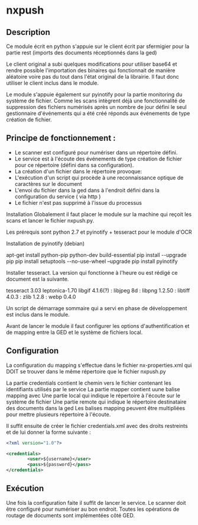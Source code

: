 # nxpush

## Description


Ce module écrit en python s'appuie sur le client écrit par sfermigier pour la partie rest (imports des documents réceptionnés dans la ged)

Le client original a subi quelques modifications pour utiliser base64 et rendre possible l'importation des binaires qui fonctionnait de manière aléatoire voire pas du tout dans l'état original de la librairie. Il faut donc utiliser le client inclus dans le module.

Le module s'appuie également sur pyinotify pour la partie monitoring du système de fichier. Comme les scans intègrent déjà une fonctionnalité de suppression des fichiers numérisés après un nombre de jour défini le seul gestionnaire d'événements qui a été créé réponds aux événements de type création de fichier.

## Principe de fonctionnement :


 - Le scanner est configuré pour numériser dans un répertoire défini.
 - Le service est à l'écoute des événements de type création de fichier pour ce répertoire (défini dans sa configuration).
 - La création d'un fichier dans le répertoire provoque:
  - L'exécution d'un script qui procède à une reconnaissance optique de caractères sur le document
  - L'envoi du fichier dans la ged dans à l'endroit défini dans la configuration du service ( via http )
 - Le fichier n'est pas supprimé à l'issue du processus

Installation
Globalement  il faut placer le module sur la machine qui reçoit les scans et lancer le fichier nxpush.py.

Les prérequis sont python 2.7 et pyinotify + tesseract pour le module d'OCR

Installation de pyinotify (debian)

apt-get install python-pip python-dev build-essential
pip install --upgrade pip 
pip install setuptools --no-use-wheel –upgrade
pip install pyinotify

Installer tesseract. La version qui fonctionne à l'heure ou est rédigé ce document est la suivante.

tesseract 3.03 
 leptonica-1.70 
  libgif 4.1.6(?) : libjpeg 8d : libpng 1.2.50 : libtiff 4.0.3 : zlib 1.2.8 : webp 0.4.0 

Un script de démarrage sommaire qui a servi en phase de développement est inclus dans le module. 

Avant de lancer le module il faut configurer les options d'authentification et de mapping entre la GED et le système de fichiers local. 


## Configuration


La configuration du mapping s'effectue dans le fichier nx-properties.xml qui DOIT se trouver dans le même répertoire que le fichier nxpush.py

La partie credentials contient le chemin vers le fichier contenant les identifiants utilisés par le service
La partie mapper contient uune balise mapping avec
Une partie local qui indique le répertoire à l'écoute sur le système de fichier
Une partie remote qui indique le répertoire destinataire des documents dans la ged
Les balises mapping peuvent être multipliées pour mettre plusieurs répertoire à l'écoute.

Il suffit ensuite de créer le fichier credentials.xml avec des droits restreints et de lui donner la forme suivante :

```xml
<?xml version="1.0"?> 

<credentials> 
        <user>${username}</user> 
        <pass>${password}</pass> 
</credentials> 
```

## Exécution


Une fois la configuration faite il suffit de lancer le service. Le scanner doit être configuré pour numériser au bon endroit. Toutes les opérations de routage de documents sont implémentées côté GED.
